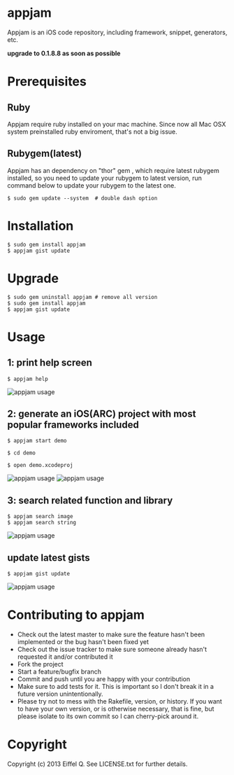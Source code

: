 appjam
=======
Appjam is an iOS code repository, including framework, snippet, generators, etc.

**upgrade to 0.1.8.8 as soon as possible**

Prerequisites
=======
Ruby
-------
Appjam require ruby installed on your mac machine. Since now all Mac OSX system preinstalled ruby enviroment, that's not a big issue. 

Rubygem(latest)
-------
Appjam has an dependency on "thor" gem , which require latest rubygem installed, so you need to update your rubygem to latest version, run command below to update your rubygem to the latest one.

	$ sudo gem update --system  # double dash option

Installation
=======
	$ sudo gem install appjam
	$ appjam gist update
	
Upgrade
=======
	$ sudo gem uninstall appjam # remove all version
	$ sudo gem install appjam 
	$ appjam gist update	

Usage
=======

1: print help screen
-------
	$ appjam help
![appjam usage](https://raw.github.com/eiffelqiu/appjam/master/doc/appjam.jpg)

2: generate an iOS(ARC) project with most popular frameworks included
-------
	$ appjam start demo

	$ cd demo

	$ open demo.xcodeproj
![appjam usage](https://raw.github.com/eiffelqiu/appjam/master/doc/appjam1.png)
![appjam usage](https://raw.github.com/eiffelqiu/appjam/master/doc/appjam4.png)			

3: search related function and library
-------
	$ appjam search image
	$ appjam search string
![appjam usage](https://raw.github.com/eiffelqiu/appjam/master/doc/appjam2.png)	
	
update latest gists
-------
	$ appjam gist update
![appjam usage](https://raw.github.com/eiffelqiu/appjam/master/doc/appjam3.png)	

Contributing to appjam
=======
* Check out the latest master to make sure the feature hasn't been implemented or the bug hasn't been fixed yet
* Check out the issue tracker to make sure someone already hasn't requested it and/or contributed it
* Fork the project
* Start a feature/bugfix branch
* Commit and push until you are happy with your contribution
* Make sure to add tests for it. This is important so I don't break it in a future version unintentionally.
* Please try not to mess with the Rakefile, version, or history. If you want to have your own version, or is otherwise necessary, that is fine, but please isolate to its own commit so I can cherry-pick around it.

Copyright
=======
Copyright (c) 2013 Eiffel Q. See LICENSE.txt for
further details.
